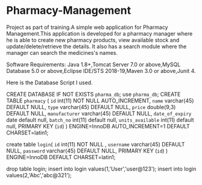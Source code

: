 # Pharmacy-Management
Project as part of training.A simple web application for Pharmacy Management.This application is developed for a pharmacy manager
where he is able to create new pharmacy products, view available stock and update/delete/retrieve the details. It also has a search module where the manager can search the medicines's names.

Software Requirements:
Java 1.8+,Tomcat Server 7.0 or above,MySQL Database 5.0 or above,Eclipse IDE/STS 2018-19,Maven 3.0 or above,Junit 4.

Here is the Database Script I used.

CREATE DATABASE  IF NOT EXISTS `pharma_db`;
use `pharma_db`;
CREATE TABLE `pharmacy` (
  `id` int(11) NOT NULL AUTO_INCREMENT,
  `name` varchar(45) DEFAULT NULL,
  `type` varchar(45) DEFAULT NULL,
  `price` double(9,3) DEFAULT NULL,
  `manufacturer` varchar(45) DEFAULT NULL,
  `date_of_expiry` date default null,
  `batch_no` int(11) default null,
  `units_available` int(11) default null,
  PRIMARY KEY (`id`)
) ENGINE=InnoDB AUTO_INCREMENT=1 DEFAULT CHARSET=latin1;

create table `login`(
 `id` int(11) NOT NULL ,
  `username` varchar(45) DEFAULT NULL,
  `password` varchar(45) DEFAULT NULL,
  PRIMARY KEY (`id`)
) ENGINE=InnoDB  DEFAULT CHARSET=latin1;

drop table login;
insert into login values(1,'User','user@123');
insert into login values(2,'Abc','abc@321');
